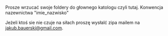 Prosze wrzucać swoje foldery do głownego katologu czyli tutaj. 
Konwencja nazewnictwa "imie_nazwisko"

Jeżeli ktoś sie nie czuje na siłach proszę wysłalć zipa mailem na jakub.bauerski@gmail.com.
